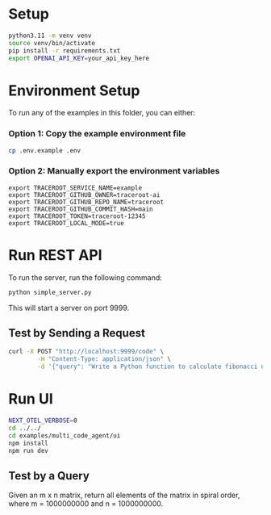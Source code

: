 # Setup

```bash
python3.11 -m venv venv
source venv/bin/activate
pip install -r requirements.txt
export OPENAI_API_KEY=your_api_key_here
```

# Environment Setup

To run any of the examples in this folder, you can either:

### Option 1: Copy the example environment file

```bash
cp .env.example .env
```

### Option 2: Manually export the environment variables

```
export TRACEROOT_SERVICE_NAME=example
export TRACEROOT_GITHUB_OWNER=traceroot-ai
export TRACEROOT_GITHUB_REPO_NAME=traceroot
export TRACEROOT_GITHUB_COMMIT_HASH=main
export TRACEROOT_TOKEN=traceroot-12345
export TRACEROOT_LOCAL_MODE=true
```

# Run REST API

To run the server, run the following command:

```bash
python simple_server.py
```

This will start a server on port 9999.

## Test by Sending a Request

```bash
curl -X POST "http://localhost:9999/code" \
        -H "Content-Type: application/json" \
        -d '{"query": "Write a Python function to calculate fibonacci numbers"}'
```

# Run UI

```bash
NEXT_OTEL_VERBOSE=0
cd ../../
cd examples/multi_code_agent/ui
npm install
npm run dev
```

## Test by a Query

Given an m x n matrix, return all elements of the matrix in spiral order, where m = 1000000000 and n = 1000000000.
